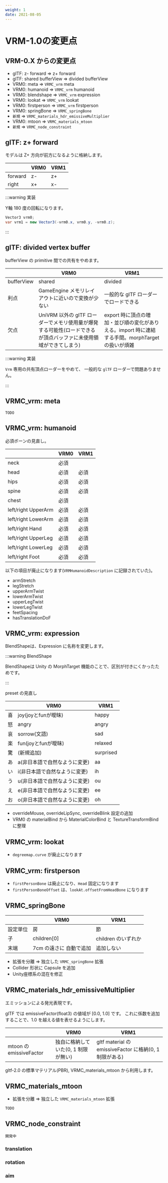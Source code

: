 ```yaml
---
weight: 1
date: 2021-08-05
---
```


# VRM-1.0の変更点

## VRM-0.X からの変更点

- glTF: z- forward => z+ forward
- glTF: shared bufferView => divided bufferView
- VRM0: meta => `VRMC_vrm` meta
- VRM0: humanoid => `VRMC_vrm` humanoid
- VRM0: blendshape => `VRMC_vrm` expression
- VRM0: lookat => `VRMC_vrm` lookat
- VRM0: firstperson => `VRMC_vrm` firstperson
- VRM0: springBone => `VRMC_springBone`
- `新規` => `VRMC_materials_hdr_emissiveMultiplier`
- VRM0: mtoon => `VRMC_materials_mtoon`
- `新規` => `VRMC_node_constraint`

## glTF: z+ forward

モデルは Z+ 方向が前方になるように格納します。

|         | VRM0 | VRM1 |
|---------|------|------|
| forward | z-   | z+   |
| right   | x+   | x-   |

:::warning 実装

Y軸 180 度の回転になります。

```csharp
Vector3 vrm0;
var vrm1 = new Vector3(-vrm0.x, vrm0.y, -vrm0.z);
```
:::

## glTF: divided vertex buffer

bufferView の primitive 間での共有をやめます。

|            | VRM0                                                                                                            | VRM1                                                                                             |
|------------|-----------------------------------------------------------------------------------------------------------------|--------------------------------------------------------------------------------------------------|
| bufferView | shared                                                                                                          | divided                                                                                          |
| 利点       | GameEngine メモリレイアウトに近いので変換が少ない                                                               | 一般的な glTF ローダーでロードできる                                                             |
| 欠点       | UniVRM 以外の glTF ローダーでメモリ使用量が爆発する可能性(ロードできるが頂点バッファに未使用領域ができてしまう) | export 時に頂点の増加・並び順の変化がありえる。import 時に連結する手間。morphTarget の扱いが煩雑 |

:::warning 実装

`Vrm` 専用の共有頂点ローダーをやめて、
一般的な `glTF` ローダーで問題ありません。

:::

## VRMC_vrm: meta

`TODO`

## VRMC_vrm: humanoid

必須ボーンの見直し。

|                     | VRM0 | VRM1 |
|---------------------|------|------|
| neck                | 必須 |      |
| head                | 必須 | 必須 |
| hips                | 必須 | 必須 |
| spine               | 必須 | 必須 |
| chest               | 必須 |      |
| left/right UpperArm | 必須 | 必須 |
| left/right LowerArm | 必須 | 必須 |
| left/right Hand     | 必須 | 必須 |
| left/right UpperLeg | 必須 | 必須 |
| left/right LowerLeg | 必須 | 必須 |
| left/right Foot     | 必須 | 必須 |

以下の項目が廃止になります(`VRMHumanoidDescription` に記録されていた)。

* armStretch
* legStretch 
* upperArmTwist
* lowerArmTwist
* upperLegTwist
* lowerLegTwist
* feetSpacing
* hasTranslationDoF

## VRMC_vrm: expression

BlendShapeは、Expression に名称を変更します。

:::warning BlendShape

BlendShapeは Unity の MorphTarget 機能のことで、区別が付きにくかったためです。

:::

preset の見直し

|      | VRM0                                                                  | VRM1       |
|------|-----------------------------------------------------------------------|------------|
| 喜   | joy(joyとfunが曖昧)                                                   | happy      |
| 怒   | angry                                                                 | angry      |
| 哀   | sorrow(文語)                                                          | sad        |
| 楽   | fun(joyとfunが曖昧)                                                   | relaxed    |
| 驚   | (新規追加)                                                            | surprised  |
| あ   | a(非日本語で自然なように変更)                                         | aa         |
| い   | i(非日本語で自然なように変更)                                         | ih         |
| う   | u(非日本語で自然なように変更)                                         | ou         |
| え   | e(非日本語で自然なように変更)                                         | ee         |
| お   | o(非日本語で自然なように変更)                                         | oh         |

- overrideMouse, overrideLipSync, overrideBlink 設定の追加
- VRM0 の materialBind から MaterialColorBind と TextureTransformBind に整理

## VRMC_vrm: lookat

* `degreemap.curve` が廃止になります

## VRMC_vrm: firstperson

* `firstPersonBone` は廃止になり、`Head` 固定になります
* `firstPersonBoneOffset` は、`lookAt.offsetFromHeadBone` になります

## VRMC_springBone

|          | VRM0                    | VRM1                |
|----------|-------------------------|---------------------|
| 設定単位 | 房                      | 節                  |
| 子       | children[0]             | children のいずれか |
| 末端     | 7cm の遠さに 自動で追加 | 追加しない          |

- 拡張を分離 => 独立した `VRMC_springBone` 拡張
- Collider 形状に Capsule を追加
- Unity座標系の混在を修正

## VRMC_materials_hdr_emissiveMultiplier

エミッションによる発光表現です。

glTF では emissiveFactor(float3) の値域が [0.0, 1.0] です。
これに係数を追加することで、1.0 を越える値を表せるようにします。

|                         | VRM0                                | VRM1                                                    |
|-------------------------|-------------------------------------|---------------------------------------------------------|
| mtoon の emissiveFactor | 独自に格納していた(0, 1 制限が無い) | gltf material の emissiveFactor に格納(0, 1 制限がある) |

gltf-2.0 の標準マテリアル(PBR), VRMC_materials_mtoon から利用します。

## VRMC_materials_mtoon

- 拡張を分離 => 独立した `VRMC_materials_mtoon` 拡張

`TODO`

## VRMC_node_constraint

`開発中`

### translation

### rotation

### aim
